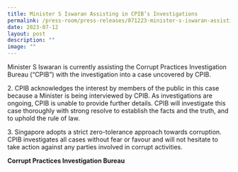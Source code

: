 ```yaml
---
title: Minister S Iswaran Assisting in CPIB’s Investigations
permalink: /press-room/press-releases/071223-minister-s-iswaran-assisting-in-cpib-investigations/
date: 2023-07-12
layout: post
description: ""
image: ""
---
```

Minister S Iswaran is currently assisting the Corrupt Practices Investigation Bureau (“CPIB”) with the investigation into a case uncovered by CPIB.

2\. CPIB acknowledges the interest by members of the public in this case because a Minister is being interviewed by CPIB. As investigations are ongoing, CPIB is unable to provide further details. CPIB will investigate this case thoroughly with strong resolve to establish the facts and the truth, and to uphold the rule of law.

3\. Singapore adopts a strict zero-tolerance approach towards corruption. CPIB investigates all cases without fear or favour and will not hesitate to take action against any parties involved in corrupt activities.

**Corrupt Practices Investigation Bureau**


